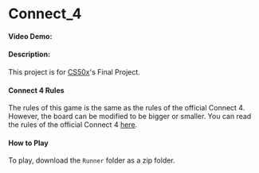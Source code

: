 # Connect_4
#### Video Demo: <URL HERE>

#### Description:

This project is for [CS50x](https://cs50.harvard.edu/x/2023/)'s Final Project.

#### Connect 4 Rules
The rules of this game is the same as the rules of the official Connect 4. However, the board can be modified to be bigger or smaller. You can read the rules of the official Connect 4 [here](https://www.gamesver.com/the-rules-of-connect-4-according-to-m-bradley-hasbro/).

#### How to Play
To play, download the `Runner` folder as a zip folder.
